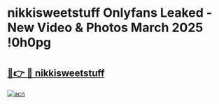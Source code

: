 # nikkisweetstuff Onlyfans Leaked - New Video & Photos March 2025 !0h0pg

# <h2><a href="https://i5n4gg.iuczelnia.edu.pl?title=nikkisweetstuff&ref=0h0pg">🔗👉 🔴 nikkisweetstuff</a></h2>

[![acn](https://github.com/user-attachments/assets/0f9c940e-d8b0-45ae-aac7-cd30a18b3e1c)](https://i5n4gg.iuczelnia.edu.pl?title=nikkisweetstuff&ref=0h0pg)

